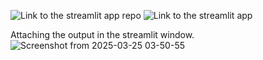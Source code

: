 ![Link to the streamlit app repo](https://github.com/MrPotato-00/temperature_streamlit)
![Link to the streamlit app](https://temperaturepred-delhi.streamlit.app/)

Attaching the output in the streamlit window.
![Screenshot from 2025-03-25 03-50-55](https://github.com/user-attachments/assets/8dd57a5e-1017-421e-873a-28e708ee6a49)
